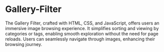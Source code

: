 # Gallery-Filter
The Gallery Filter, crafted with HTML, CSS, and JavaScript, offers users an immersive image browsing experience. It simplifies sorting and viewing by categories or tags, enabling smooth exploration without the need for page reloads. Users can seamlessly navigate through images, enhancing their browsing journey.
